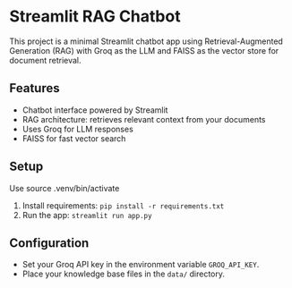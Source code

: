 # Streamlit RAG Chatbot

This project is a minimal Streamlit chatbot app using Retrieval-Augmented Generation (RAG) with Groq as the LLM and FAISS as the vector store for document retrieval.

## Features

- Chatbot interface powered by Streamlit
- RAG architecture: retrieves relevant context from your documents
- Uses Groq for LLM responses
- FAISS for fast vector search

## Setup

Use source .venv/bin/activate

1. Install requirements: `pip install -r requirements.txt`
2. Run the app: `streamlit run app.py`

## Configuration

- Set your Groq API key in the environment variable `GROQ_API_KEY`.
- Place your knowledge base files in the `data/` directory.
